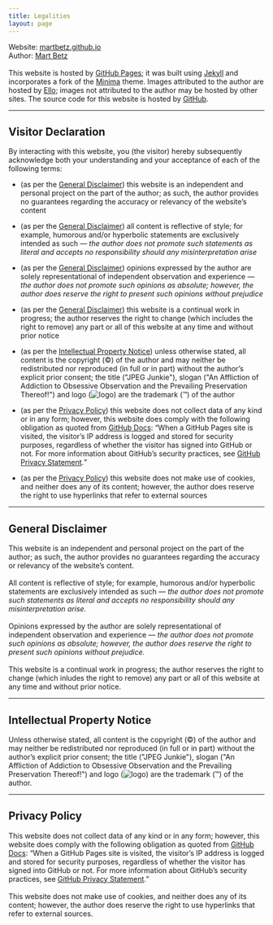 ```yaml
---
title: Legalities
layout: page
---
```


Website: <a href="https://github.com/martbetz/martbetz.github.io">martbetz.github.io</a>
<br>
Author: <a href="https://github.com/martbetz">Mart Betz</a>
<br>
<br>
This website is hosted by <a href="https://pages.github.com">GitHub Pages</a>; it was built using <a href="https://jekyllrb.com">Jekyll</a> and incorporates a fork of the <a href="https://jekyll.github.io/minima/about/">Minima</a> theme. Images attributed to the author are hosted by <a href="https:/ello.co">Ello</a>; images not attributed to the author may be hosted by other sites. The source code for this website is hosted by <a href="github.com">GitHub</a>.
<hr>
<!--
<ol>
   <li>
     <a href="#terms">Visitor Declaration</a>
   </li> 
   <li>
     <a href="#disclaimer">General Disclaimer</a>
   </li> 
   <li>
     <a href="#copyright">Intellectual Property Notice</a>
   </li>
   <li>
     <a href="#privacy">Privacy Policy</a>
    </li>
</ol>
<hr>
-->
<div id="terms"> 
    <h2>
       Visitor Declaration
    </h2> 
    <p>
<!-- All terms are non-negotiable. By interacting with this website, you are confirming your undertanding and acceptance of the conditions as outlined below: -->
By interacting with this website, you (the visitor) hereby subsequently acknowledge both your understanding and your acceptance of each of the following terms:
<ul>
<li>
(as per the <a href="#disclaimer">General Disclaimer</a>) this website is an independent and personal project on the part of the author; as such, the author provides no guarantees regarding the accuracy or relevancy of the website’s content
</li>
</ul>
<!-- <ul>
<li>
(as per the <a href="#disclaimer">General Disclaimer</a>) the author provides no guarantees regarding the accuracy of the website’s content; nor does the author accept responsibility should any misinterpretation of its content arise
</li>
</ul> -->
<ul>
<li>
(as per the <a href="#disclaimer">General Disclaimer</a>) all content is reflective of style; for example, humorous and/or hyperbolic statements are exclusively intended as such&nbsp;— <i>the author does not promote such statements as literal and accepts no responsibility should any misinterpretation arise</i>
</li>
</ul>
<ul>
<li>
(as per the <a href="#disclaimer">General Disclaimer</a>) opinions expressed by the author are solely representational of independent observation and experience&nbsp;— <i>the author does not promote such opinions as absolute; however, the author does reserve the right to present such opinions without prejudice</i>
</li>
</ul>
<ul>
<li>
(as per the <a href="#disclaimer">General Disclaimer</a>) this website is a continual work in progress; the author reserves the right to change (which includes the right to remove) any part or all of this website at any time and without prior notice
</li>
</ul>
<ul>
<li>
(as per the <a href="#copyright">Intellectual Property Notice</a>) unless otherwise stated, all content is the copyright (©) of the author and may neither be redistributed nor reproduced (in full or in part) without the author’s explicit prior consent; the title ("JPEG Junkie"), slogan ("An Affliction of Addiction to Obsessive Observation and the Prevailing Preservation Thereof!") and logo (<img src="/favicon.ico" alt="logo">) are the trademark (™) of the author
</li>
</ul>
<ul>
<li>

(as per the <a href="#privacy">Privacy Policy</a>) this website does not collect data of any kind or in any form; however, this website does comply with the following obligation as quoted from <a href="https://docs.github.com/en/">GitHub Docs</a>: <q>When a GitHub Pages site is visited, the visitor’s IP address is logged and stored for security purposes, regardless of whether the visitor has signed into GitHub or not. For more information about GitHub’s security practices, see <a href="https://docs.github.com/en/site-policy/privacy-policies/github-privacy-statement">GitHub Privacy Statement</a>.</q>

</li>
</ul>
<ul>
<li>
(as per the <a href="#privacy">Privacy Policy</a>) this website does not make use of cookies, and neither does any of its content; however, the author does reserve the right to use hyperlinks that refer to external sources
</li>
</ul>
    </p>
 </div> 
<hr>
<div id="disclaimer">
   <h2>
      General Disclaimer
   </h2>
   <p>
This website is an independent and personal project on the part of the author; as such, the author provides no guarantees regarding the accuracy or relevancy of the website’s content.
<br>
<br>
<!-- All content is reflective of style (for example, humorous and/or hyperbolic statements are exclusively intended as such; the author does not promote such statments as literal). 
<br>
<br>
Opinions expressed by the author are solely representational of independent observation and experience; the author does not promote such opinions as absolute.
<br>
<br>
The author provides no guarantees regarding the accuracy of the website’s content; nor does the author  accept responsibility should any misinterpretation of its content arise. -->
All content is reflective of style; for example, humorous and/or hyperbolic statements are exclusively intended as such — <i>the author does not promote such statements as literal and accepts no responsibility should any misinterpretation arise.</i>
<br>
<br>
Opinions expressed by the author are solely representational of independent observation and experience&nbsp;— <i>the author does not promote such opinions as absolute; however, the author does reserve the right to present such opinions without prejudice.</i>
<br>
<br>   
This website is a continual work in progress; the author reserves the right to change (which inludes the right to remove) any part or all of this website at any time and without prior notice.
    </p>
 </div> 
<hr>
<div id="copyright"> 
    <h2>
       Intellectual Property Notice
    </h2> 
    <p>
<!-- The title ("JPEG Junkie"), slogan ("An Affliction of Addiction to Obsessive Observation and the Prevailing Preservation Thereof!") and logo (<img src="/favicon.ico" alt="logo">) are the trademark (™) of the author.
<br>
<br>
Unless otherwise stated, all content is the copyright (©) of the author and may neither be redistributed nor reproduced (in full or in part) without the author’s consent. -->
Unless otherwise stated, all content is the copyright (©) of the author and may neither be redistributed nor reproduced (in full or in part) without the author’s explicit prior consent; the title ("JPEG Junkie"), slogan ("An Affliction of Addiction to Obsessive Observation and the Prevailing Preservation Thereof!") and logo (<img src="/favicon.ico" alt="logo">) are the trademark (™) of the author.
     </p> 
 </div>
<hr>
<div id="privacy"> 
   <h2>
      Privacy Policy
   </h2> 
   <p>
This website does not collect data of any kind or in any form; however, this website does comply with the following obligation as quoted from <a href="https://docs.github.com/en/">GitHub Docs</a>: 
<q>When a GitHub Pages site is visited, the visitor’s IP address is logged and stored for security purposes, regardless of whether the visitor has signed into GitHub or not. For more information about GitHub’s security practices, see <a href="https://docs.github.com/en/site-policy/privacy-policies/github-privacy-statement">GitHub Privacy Statement</a>.</q>
<br>
<br>
This website does not make use of cookies, and neither does any of its content; however, the author does reserve the right to use hyperlinks that refer to external sources.
   </p> 
</div>

